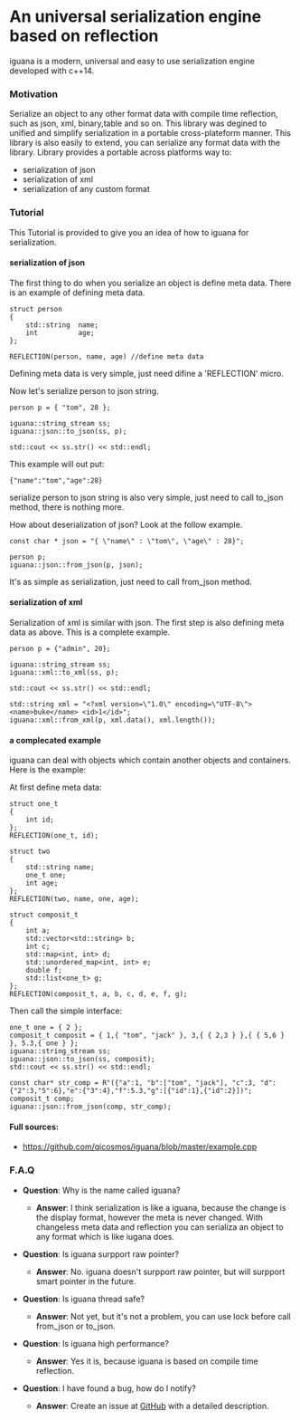 # An universal serialization engine based on reflection #

iguana is a modern, universal and easy to use serialization engine developed with c++14.
### Motivation ###
Serialize an object to any other format data with compile time reflection, such as json, xml, binary,table and so on.
This library was degined to unified and simplify serialization in a portable cross-plateform manner. This library is also easily to extend, you can serialize any format data with the library.
Library provides a portable across platforms way to: 

- serialization of json
- serialization of xml
- serialization of any custom format

### Tutorial ###
This Tutorial is provided to give you an idea of how to iguana for serialization. 

#### serialization of json

The first thing to do when you serialize an object is define meta data.  There is an example of defining meta data.

	struct person
	{
		std::string  name;
		int          age;
	};

	REFLECTION(person, name, age) //define meta data
Defining meta data is very simple, just need difine a 'REFLECTION' micro.

Now let's serialize person to json string.

	person p = { "tom", 28 };

	iguana::string_stream ss;
	iguana::json::to_json(ss, p);

	std::cout << ss.str() << std::endl; 
This example will out put:

	{"name":"tom","age":28}
serialize person to json string is also very simple, just need to call to_json method, there is nothing more.

How about deserialization of json? Look at the follow example.

	const char * json = "{ \"name\" : \"tom\", \"age\" : 28}";

	person p;
	iguana::json::from_json(p, json);
It's as simple as serialization, just need to call from_json method.

#### serialization of xml
Serialization of xml is similar with json. The first step is also defining meta data as above. This is a complete example.

	person p = {"admin", 20};

	iguana::string_stream ss;
	iguana::xml::to_xml(ss, p);

	std::cout << ss.str() << std::endl;

	std::string xml = "<?xml version=\"1.0\" encoding=\"UTF-8\">  <name>buke</name> <id>1</id>";
	iguana::xml::from_xml(p, xml.data(), xml.length());

#### a complecated example
iguana can deal with objects which contain another objects and containers. Here is the example:

At first define meta data:

	struct one_t
	{
		int id;
	};
	REFLECTION(one_t, id);
	
	struct two
	{
		std::string name;
		one_t one;
		int age;
	};
	REFLECTION(two, name, one, age);

	struct composit_t
	{
		int a;
		std::vector<std::string> b;
		int c;
		std::map<int, int> d;
		std::unordered_map<int, int> e;
		double f;
		std::list<one_t> g;
	};
	REFLECTION(composit_t, a, b, c, d, e, f, g);

Then call the simple interface:

	one_t one = { 2 };
	composit_t composit = { 1,{ "tom", "jack" }, 3,{ { 2,3 } },{ { 5,6 } }, 5.3,{ one } };
	iguana::string_stream ss;
	iguana::json::to_json(ss, composit);
	std::cout << ss.str() << std::endl;

	const char* str_comp = R"({"a":1, "b":["tom", "jack"], "c":3, "d":{"2":3,"5":6},"e":{"3":4},"f":5.3,"g":[{"id":1},{"id":2}])";
	composit_t comp;
	iguana::json::from_json(comp, str_comp);
	
#### Full sources:


- https://github.com/qicosmos/iguana/blob/master/example.cpp

### F.A.Q

- **Question**: Why is the name called iguana?

	- **Answer**: I think serialization is like a iguana, because the change is the display format, however the meta is never changed. With changeless meta data and reflection you can serializa an object to any format which is like iugana does.
	
- **Question**: Is iguana surpport raw pointer?

	- **Answer**: No. iguana doesn't surpport raw pointer, but will surpport smart pointer in the future.
	

- **Question**: Is iguana thread safe?

	- **Answer**: Not yet, but it's not a problem, you can use lock before call from_json or to_json.


- **Question**: Is iguana high performance?

	- **Answer**: Yes it is, because iguana is based on compile time reflection.

- **Question**: I have found a bug, how do I notify?
    - **Answer**: Create an issue at [GitHub](https://github.com/qicosmos/iguana) with a detailed description. 

